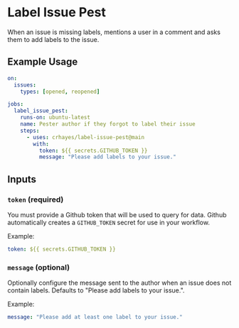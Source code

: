 # Label Issue Pest

When an issue is missing labels, mentions a user in a comment and asks them to add labels to the issue.

## Example Usage

```yaml
on:
  issues:
    types: [opened, reopened]

jobs:
  label_issue_pest:
    runs-on: ubuntu-latest
    name: Pester author if they forgot to label their issue
    steps:
      - uses: crhayes/label-issue-pest@main
        with:
          token: ${{ secrets.GITHUB_TOKEN }}
          message: "Please add labels to your issue."
```

## Inputs

### `token` (required)

You must provide a Github token that will be used to query for data. Github automatically creates a `GITHUB_TOKEN` secret for use in your workflow.

Example:

```yaml
token: ${{ secrets.GITHUB_TOKEN }}
```

### `message` (optional)

Optionally configure the message sent to the author when an issue does not contain labels. Defaults to "Please add labels to your issue.".

Example:

```yaml
message: "Please add at least one label to your issue."
```
